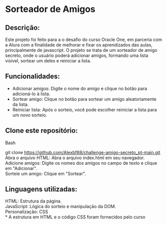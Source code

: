 <h1>Sorteador de Amigos</h1>

<h2>Descrição:</h2>

Este projeto foi feito para a o desafio do curso Oracle One, em parceria com a Alura com a finalidade de melhorar e fixar os aprendizados das aulas, principalmente de javascript.
O projeto se trata de um sorteador de amigo secreto, onde o usuário poderá adicionar amigos, formando uma lista visível, sortear um deles e reiniciar a lista.

<h2>Funcionalidades:</h2>

<ul>
<li>Adicionar amigos: Digite o nome do amigo e clique no botão para adicioná-lo à lista.</li>
<li>Sortear amigo: Clique no botão para sortear um amigo aleatoriamente da lista.</li>
<li>Reiniciar lista: Após o sorteio, você pode escolher reiniciar a lista para um novo sorteio.</li>
</ul>

<h2>Clone este repositório:</h2>
Bash

git clone https://github.com/Alexbf88/challenge-amigo-secreto_pt-main.git<br>
Abra o arquivo HTML: Abra o arquivo index.html em seu navegador.<br>
Adicione amigos: Digite os nomes dos amigos no campo de texto e clique em "Adicionar".<br>
Sorteie um amigo: Clique em "Sortear".<br>


<h2>Linguagens utilizadas:</h2>
HTML: Estrutura da página.<br>
JavaScript: Lógica do sorteio e manipulação da DOM.<br>
Personalização: CSS<br>
* A estrutura em HTML e o código CSS foram fornecidos pelo curso



